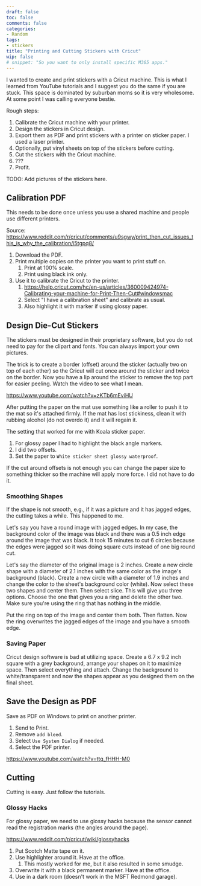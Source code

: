 ```yaml
---
draft: false
toc: false
comments: false
categories:
- Random
tags:
- stickers
title: "Printing and Cutting Stickers with Cricut"
wip: false
# snippet: "So you want to only install specific M365 apps."
---
```


I wanted to create and print stickers with a Cricut machine. This is what I
learned from YouTube tutorials and I suggest you do the same if you are stuck.
This space is dominated by suburban moms so it is very wholesome. At some point
I was calling everyone bestie.

Rough steps:

1. Calibrate the Cricut machine with your printer.
2. Design the stickers in Cricut design.
3. Export them as PDF and print stickers with a printer on sticker paper. I used a laser printer.
4. Optionally, put vinyl sheets on top of the stickers before cutting.
5. Cut the stickers with the Cricut machine.
6. ???
7. Profit.

TODO: Add pictures of the stickers here.

## Calibration PDF
This needs to be done once unless you use a shared machine and people use
different printers.

Source:
https://www.reddit.com/r/cricut/comments/u9sgwy/print_then_cut_issues_this_is_why_the_calibration/i5tgpq8/

1. Download the PDF.
2. Print multiple copies on the printer you want to print stuff on.
    1. Print at 100% scale.
    2. Print using black ink only.
3. Use it to calibrate the Cricut to the printer.
    1. https://help.cricut.com/hc/en-us/articles/360009424974-Calibrating-your-machine-for-Print-Then-Cut#windowsmac
    2. Select "I have a calibration sheet" and calibrate as usual.
    3. Also highlight it with marker if using glossy paper.

## Design Die-Cut Stickers
The stickers must be designed in their proprietary software, but you do not need
to pay for the clipart and fonts. You can always import your own pictures.

The trick is to create a border (offset) around the sticker (actually two on top
of each other) so the Cricut will cut once around the sticker and twice on the
border. Now you have a lip around the sticker to remove the top part for easier
peeling. Watch the video to see what I mean.

https://www.youtube.com/watch?v=zKTb6mEviHU

After putting the paper on the mat use something like a roller to push it to the
mat so it's attached firmly. If the mat has lost stickiness, clean it with
rubbing alcohol (do not overdo it) and it will regain it.

The setting that worked for me with Koala sticker paper.

1. For glossy paper I had to highlight the black angle markers.
2. I did two offsets.
3. Set the paper to `White sticker sheet glossy waterproof`.

If the cut around offsets is not enough you can change the paper size to
something thicker so the machine will apply more force. I did not have to do it.

### Smoothing Shapes
If the shape is not smooth, e.g., if it was a picture and it has jagged edges,
the cutting takes a while. This happened to me.

Let's say you have a round image with jagged edges. In my case, the background
color of the image was black and there was a 0.5 inch edge around the image that
was black. It took 15 minutes to cut 6 circles because the edges were jagged so
it was doing square cuts instead of one big round cut.

Let's say the diameter of the original image is 2 inches. Create a new circle
shape with a diameter of 2.1 inches with the same color as the image's
background (black). Create a new circle with a diameter of 1.9 inches and change
the color to the sheet's background color (white). Now select these two shapes
and center them. Then select slice. This will give you three options. Choose the
one that gives you a ring and delete the other two. Make sure you're using the
ring that has nothing in the middle.

Put the ring on top of the image and center them both. Then flatten. Now the
ring overwrites the jagged edges of the image and you have a smooth edge.

### Saving Paper
Cricut design software is bad at utilizing space. Create a 6.7 x 9.2 inch square
with a grey background, arrange your shapes on it to maximize space. Then select
everything and attach. Change the background to white/transparent and now the
shapes appear as you designed them on the final sheet.

## Save the Design as PDF
Save as PDF on Windows to print on another printer.

1. Send to Print.
2. Remove `add bleed`.
3. Select `Use System Dialog` if needed.
4. Select the PDF printer.

https://www.youtube.com/watch?v=ttq_fHHH-M0

## Cutting
Cutting is easy. Just follow the tutorials.

### Glossy Hacks
For glossy paper, we need to use glossy hacks because the sensor cannot read the
registration marks (the angles around the page).

https://www.reddit.com/r/cricut/wiki/glossyhacks

1. Put Scotch Matte tape on it.
2. Use highlighter around it. Have at the office.
    1. This mostly worked for me, but it also resulted in some smudge.
3. Overwrite it with a black permanent marker. Have at the office.
4. Use in a dark room (doesn't work in the MSFT Redmond garage).

